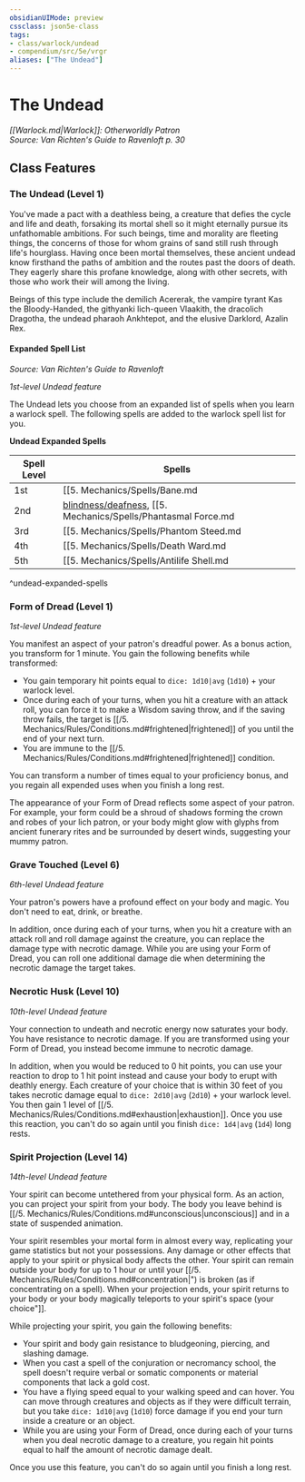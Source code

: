 ```yaml
---
obsidianUIMode: preview
cssclass: json5e-class
tags:
- class/warlock/undead
- compendium/src/5e/vrgr
aliases: ["The Undead"]
---
```

# The Undead
*[[Warlock.md|Warlock]]: Otherworldly Patron*  
*Source: Van Richten's Guide to Ravenloft p. 30*  


## Class Features

### The Undead (Level 1)

You've made a pact with a deathless being, a creature that defies the cycle and life and death, forsaking its mortal shell so it might eternally pursue its unfathomable ambitions. For such beings, time and morality are fleeting things, the concerns of those for whom grains of sand still rush through life's hourglass. Having once been mortal themselves, these ancient undead know firsthand the paths of ambition and the routes past the doors of death. They eagerly share this profane knowledge, along with other secrets, with those who work their will among the living.

Beings of this type include the demilich Acererak, the vampire tyrant Kas the Bloody-Handed, the githyanki lich-queen Vlaakith, the dracolich Dragotha, the undead pharaoh Ankhtepot, and the elusive Darklord, Azalin Rex.

#### Expanded Spell List
_Source: Van Richten's Guide to Ravenloft_

*1st-level Undead feature*

The Undead lets you choose from an expanded list of spells when you learn a warlock spell. The following spells are added to the warlock spell list for you.

**Undead Expanded Spells**

| Spell Level | Spells |
|-------------|--------|
| 1st | [[5. Mechanics/Spells/Bane.md|bane]], [[5. Mechanics/Spells/False Life.md|false life]] |
| 2nd | [blindness/deafness](compendium/spells/blindness-deafness.md), [[5. Mechanics/Spells/Phantasmal Force.md|phantasmal force]] |
| 3rd | [[5. Mechanics/Spells/Phantom Steed.md|phantom steed]], [[5. Mechanics/Spells/Speak With Dead.md|speak with dead]] |
| 4th | [[5. Mechanics/Spells/Death Ward.md|death ward]], [[5. Mechanics/Spells/Greater Invisibility.md|greater invisibility]] |
| 5th | [[5. Mechanics/Spells/Antilife Shell.md|antilife shell]], [[5. Mechanics/Spells/Cloudkill.md|cloudkill]] |
^undead-expanded-spells

### Form of Dread (Level 1)

*1st-level Undead feature*

You manifest an aspect of your patron's dreadful power. As a bonus action, you transform for 1 minute. You gain the following benefits while transformed:

- You gain temporary hit points equal to `dice: 1d10|avg` (`1d10`) + your warlock level.  
- Once during each of your turns, when you hit a creature with an attack roll, you can force it to make a Wisdom saving throw, and if the saving throw fails, the target is [[/5. Mechanics/Rules/Conditions.md#frightened|frightened]] of you until the end of your next turn.  
- You are immune to the [[/5. Mechanics/Rules/Conditions.md#frightened|frightened]] condition.  

You can transform a number of times equal to your proficiency bonus, and you regain all expended uses when you finish a long rest.

The appearance of your Form of Dread reflects some aspect of your patron. For example, your form could be a shroud of shadows forming the crown and robes of your lich patron, or your body might glow with glyphs from ancient funerary rites and be surrounded by desert winds, suggesting your mummy patron.

### Grave Touched (Level 6)

*6th-level Undead feature*

Your patron's powers have a profound effect on your body and magic. You don't need to eat, drink, or breathe.

In addition, once during each of your turns, when you hit a creature with an attack roll and roll damage against the creature, you can replace the damage type with necrotic damage. While you are using your Form of Dread, you can roll one additional damage die when determining the necrotic damage the target takes.

### Necrotic Husk (Level 10)

*10th-level Undead feature*

Your connection to undeath and necrotic energy now saturates your body. You have resistance to necrotic damage. If you are transformed using your Form of Dread, you instead become immune to necrotic damage.

In addition, when you would be reduced to 0 hit points, you can use your reaction to drop to 1 hit point instead and cause your body to erupt with deathly energy. Each creature of your choice that is within 30 feet of you takes necrotic damage equal to `dice: 2d10|avg` (`2d10`) + your warlock level. You then gain 1 level of [[/5. Mechanics/Rules/Conditions.md#exhaustion|exhaustion]]. Once you use this reaction, you can't do so again until you finish `dice: 1d4|avg` (`1d4`) long rests.

### Spirit Projection (Level 14)

*14th-level Undead feature*

Your spirit can become untethered from your physical form. As an action, you can project your spirit from your body. The body you leave behind is [[/5. Mechanics/Rules/Conditions.md#unconscious|unconscious]] and in a state of suspended animation.

Your spirit resembles your mortal form in almost every way, replicating your game statistics but not your possessions. Any damage or other effects that apply to your spirit or physical body affects the other. Your spirit can remain outside your body for up to 1 hour or until your [[/5. Mechanics/Rules/Conditions.md#concentration|") is broken (as if concentrating on a spell). When your projection ends, your spirit returns to your body or your body magically teleports to your spirit's space (your choice"]].

While projecting your spirit, you gain the following benefits:

- Your spirit and body gain resistance to bludgeoning, piercing, and slashing damage.  
- When you cast a spell of the conjuration or necromancy school, the spell doesn't require verbal or somatic components or material components that lack a gold cost.  
- You have a flying speed equal to your walking speed and can hover. You can move through creatures and objects as if they were difficult terrain, but you take `dice: 1d10|avg` (`1d10`) force damage if you end your turn inside a creature or an object.  
- While you are using your Form of Dread, once during each of your turns when you deal necrotic damage to a creature, you regain hit points equal to half the amount of necrotic damage dealt.  

Once you use this feature, you can't do so again until you finish a long rest.